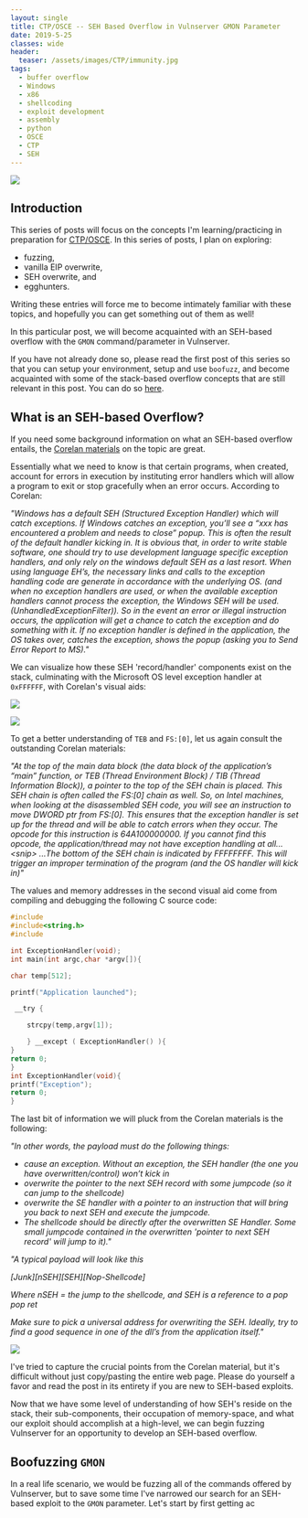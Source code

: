 ```yaml
---
layout: single
title: CTP/OSCE -- SEH Based Overflow in Vulnserver GMON Parameter
date: 2019-5-25
classes: wide
header:
  teaser: /assets/images/CTP/immunity.jpg
tags:
  - buffer overflow
  - Windows
  - x86
  - shellcoding
  - exploit development
  - assembly
  - python
  - OSCE
  - CTP
  - SEH
--- 
```

![](/assets/images/CTP/1920x1080_Wallpaper.jpg)

## Introduction

This series of posts will focus on the concepts I'm learning/practicing in preparation for [CTP/OSCE](https://www.offensive-security.com/information-security-training/cracking-the-perimeter/). In this series of posts, I plan on exploring:
+ fuzzing,
+ vanilla EIP overwrite,
+ SEH overwrite, and
+ egghunters.

Writing these entries will force me to become intimately familiar with these topics, and hopefully you can get something out of them as well! 

In this particular post, we will become acquainted with an SEH-based overflow with the `GMON` command/parameter in Vulnserver. 

If you have not already done so, please read the first post of this series so that you can setup your environment, setup and use `boofuzz`, and become acquainted with some of the stack-based overflow concepts that are still relevant in this post. You can do so [here](https://h0mbre.github.io/Boofuzz_to_EIP_Overwrite/).

## What is an SEH-based Overflow? 

If you need some background information on what an SEH-based overflow entails, the [Corelan materials](https://www.corelan.be/index.php/2009/07/25/writing-buffer-overflow-exploits-a-quick-and-basic-tutorial-part-3-seh/) on the topic are great. 

Essentially what we need to know is that certain programs, when created, account for errors in execution by instituting error handlers which will allow a program to exit or stop gracefully when an error occurs. According to Corelan:

*"Windows has a default SEH (Structured Exception Handler) which will catch exceptions. If Windows catches an exception, you’ll see a “xxx has encountered a problem and needs to close” popup. This is often the result of the default handler kicking in.  It is obvious that, in order to write stable software, one should try to use development language specific exception handlers, and only rely on the windows default SEH as a last resort.   When using language EH’s, the necessary links and calls to the exception handling code are generate in accordance with the underlying OS.  (and when no exception handlers are used, or when the available exception handlers cannot process the exception, the Windows SEH will be used. (UnhandledExceptionFilter)).  So in the event an error or illegal instruction occurs, the application will get a chance to catch the exception and do something with it. If no exception handler is defined in the application, the OS takes over, catches the exception, shows the popup (asking you to Send Error Report to MS)."*

We can visualize how these SEH 'record/handler' components exist on the stack, culminating with the Microsoft OS level exception handler at `0xFFFFFF`, with Corelan's visual aids: 

![](/assets/images/CTP/stackview.png)

![](/assets/images/CTP/exTEB.png)

To get a better understanding of `TEB` and `FS:[0]`, let us again consult the outstanding Corelan materials: 

*"At the top of the main data block (the data block of the application’s “main” function, or TEB (Thread Environment Block) / TIB (Thread Information Block)), a pointer to the top of the SEH chain is placed. This SEH chain is often called the FS:[0] chain as well.
So, on Intel machines, when looking at the disassembled SEH code, you will see an instruction to move DWORD ptr from FS:[0]. This ensures that the exception handler is set up for the thread and will be able to catch errors when they occur.  The opcode for this instruction is 64A100000000. If you cannot find this opcode, the application/thread may not have exception handling at all...\<snip\>
...The bottom of the SEH chain is indicated by FFFFFFFF. This will trigger an improper termination of the program (and the OS handler will kick in)"*

The values and memory addresses in the second visual aid come from compiling and debugging the following C source code: 
```c
#include
#include<string.h>
#include

int ExceptionHandler(void);
int main(int argc,char *argv[]){

char temp[512];

printf("Application launched");

 __try {

    strcpy(temp,argv[1]);

    } __except ( ExceptionHandler() ){
}
return 0;
}
int ExceptionHandler(void){
printf("Exception");
return 0;
}
```

The last bit of information we will pluck from the Corelan materials is the following:

*"In other words, the payload must do the following things:*
+ *cause an exception. Without an exception, the SEH handler (the one you have overwritten/control) won’t kick in*
+ *overwrite the pointer to the next SEH record with some jumpcode (so it can jump to the shellcode)*
+ *overwrite the SE handler with a pointer to an instruction that will bring you back to next SEH and execute the jumpcode.*
+ *The shellcode should be directly after the overwritten SE Handler. Some small jumpcode contained in the overwritten 'pointer to next SEH record' will jump to it)."*

*"A typical payload will look like this*

*\[Junk\]\[nSEH\]\[SEH\]\[Nop-Shellcode\]*

*Where nSEH = the jump to the shellcode, and SEH is a reference to a pop pop ret*

*Make sure to pick a universal address for overwriting the SEH. Ideally, try to find a good sequence in one of the dll’s from the application itself."*

![](/assets/images/CTP/pprdemo.png)

I've tried to capture the crucial points from the Corelan material, but it's difficult without just copy/pasting the entire web page. Please do yourself a favor and read the post in its entirety if you are new to SEH-based exploits. 

Now that we have some level of understanding of how SEH's reside on the stack, their sub-components, their occupation of memory-space, and what our exploit should accomplish at a high-level, we can begin fuzzing Vulnserver for an opportunity to develop an SEH-based overflow. 

## Boofuzzing `GMON`

In a real life scenario, we would be fuzzing all of the commands offered by Vulnserver, but to save some time I've narrowed our search for an SEH-based exploit to the `GMON` parameter. Let's start by first getting ac
